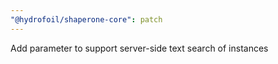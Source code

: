 ```yaml
---
"@hydrofoil/shaperone-core": patch
---
```


Add parameter to support server-side text search of instances
